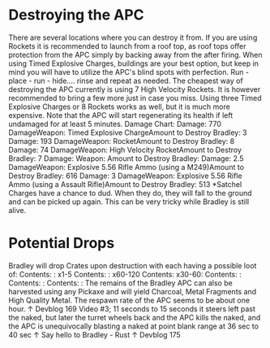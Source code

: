 # Destroying the APC

There are several locations where you can destroy it from. If you are using Rockets it is recommended to launch from a roof top, as roof tops offer protection from the APC simply by backing away from the after firing. When using Timed Explosive Charges, buildings are your best option, but keep in mind you will have to utilize the APC's blind spots with perfection. Run - place - run - hide.... rinse and repeat as needed.
The cheapest way of destroying the APC currently is using 7 High Velocity Rockets. It is however recommended to bring a few more just in case you miss.
Using three Timed Explosive Charges or 8 Rockets works as well, but it is much more expensive.
Note that the APC will start regenerating its health if left undamaged for at least 5 minutes.
Damage Chart:
Damage: 770 DamageWeapon: Timed Explosive ChargeAmount to Destroy Bradley: 3
Damage: 193 DamageWeapon: RocketAmount to Destroy Bradley: 8
Damage: 74 DamageWeapon: High Velocity RocketAmount to Destroy Bradley: 7
Damage: Weapon: Amount to Destroy Bradley: 
Damage: 2.5 DamageWeapon: Explosive 5.56 Rifle Ammo (using a M249)Amount to Destroy Bradley: 616
Damage: 3 DamageWeapon: Explosive 5.56 Rifle Ammo (using a Assault Rifle)Amount to Destroy Bradley: 513
*Satchel Charges have a chance to dud. When they do, they will fall to the ground and can be picked up again. This can be very tricky while Bradley is still alive.
# Potential Drops

Bradley will drop Crates upon destruction with each having a possible loot of:
Contents: : x1-5
Contents: : x60-120
Contents: x30-60: 
Contents: : 
Contents: : 
Contents: : 
The remains of the Bradley APC can also be harvested using any Pickaxe and will yield Charcoal, Metal Fragments and High Quality Metal.
The respawn rate of the APC seems to be about one hour.
↑ Devblog 169 Video #3; 11 seconds to 15 seconds it steers left past the naked, but later the turret wheels back and the APC kills the naked, and the APC is unequivocally blasting a naked at point blank range at 36 sec to 40 sec
↑ Say hello to Bradley - Rust
↑ Devblog 175
